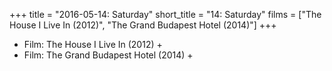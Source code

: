 +++
title = "2016-05-14: Saturday"
short_title = "14: Saturday"
films = ["The House I Live In (2012)", "The Grand Budapest Hotel (2014)"]
+++


* Film: The House I Live In (2012) +
* Film: The Grand Budapest Hotel (2014) +
